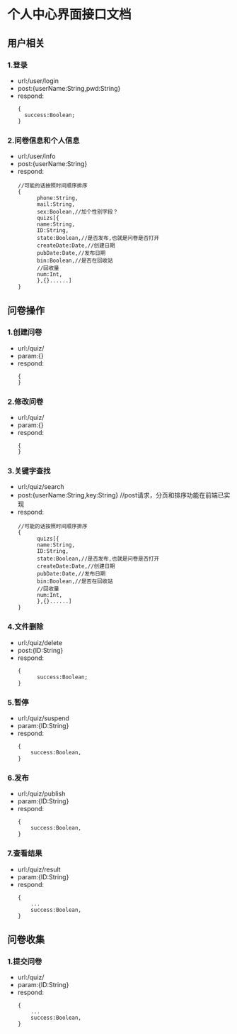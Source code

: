 # 个人中心界面接口文档

## 用户相关

### 1.登录
- url:/user/login
- post:{userName:String,pwd:String} 
- respond:
  ```
  {
    success:Boolean;
  }
  ```

### 2.问卷信息和个人信息
- url:/user/info
- post:{userName:String} 
- respond:
  ```
  //可能的话按照时间顺序排序
  {
        phone:String,
        mail:String,
        sex:Boolean,//加个性别字段？
        quizs[{  
        name:String,  
        ID:String,
        state:Boolean,//是否发布,也就是问卷是否打开
        createDate:Date,//创建日期
        pubDate:Date,//发布日期
        bin:Boolean,//是否在回收站
        //回收量
        num:Int,
        },{}......]
  }
  ```


## 问卷操作
### 1.创建问卷
- url:/quiz/
- param:{}
- respond:
  ```
  {
  }
  ```
### 2.修改问卷
- url:/quiz/
- param:{}
- respond:
  ```
  {
  }
  ```


### 3.关键字查找
- url:/quiz/search
- post:{userName:String,key:String} //post请求，分页和排序功能在前端已实现
- respond:
  ```
  //可能的话按照时间顺序排序
  {
        quizs[{  
        name:String,  
        ID:String,
        state:Boolean,//是否发布,也就是问卷是否打开
        createDate:Date,//创建日期
        pubDate:Date,//发布日期
        bin:Boolean,//是否在回收站
        //回收量
        num:Int,
        },{}......]
  }
  ```

### 4.文件删除
- url:/quiz/delete
- post:{ID:String}
- respond:
  ```
  {  
        success:Boolean;
  }
  ```

### 5.暂停
- url:/quiz/suspend
- param:{ID:String}
- respond:
  ```
  {
      success:Boolean,
  }
  ```
  
### 6.发布
- url:/quiz/publish
- param:{ID:String}
- respond:
  ```
  {
      success:Boolean,
  }
  ```

### 7.查看结果
- url:/quiz/result
- param:{ID:String}
- respond:
  ```
  {
      ...
      success:Boolean,
  }
  ```

## 问卷收集
### 1.提交问卷
- url:/quiz/
- param:{ID:String}
- respond:
  ```
  {
      ...
      success:Boolean,
  }
  ```